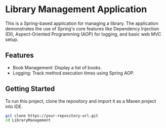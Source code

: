 # Library Management Application

This is a Spring-based application for managing a library. The application demonstrates the use of Spring's core features like Dependency Injection (DI), Aspect-Oriented Programming (AOP) for logging, and basic web MVC setup.

## Features

- Book Management: Display a list of books.
- Logging: Track method execution times using Spring AOP.

## Getting Started

To run this project, clone the repository and import it as a Maven project into  IDE.

```bash
git clone https://your-repository-url.git
cd LibraryManagement
